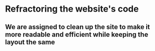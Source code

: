 # Refractoring the website's code
## We are assigned to clean up the site to make it more readable and efficient while keeping the layout the same